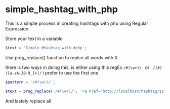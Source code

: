 # simple_hashtag_with_php
This is a simple process in creating hashtags with php using Regular Expression

Store your text in a variable
``` PHP
$text = 'Simple #hashtag with #php';
```
Use preg_replace() function to replce all words with #

there is two ways in doing this, is either using this regEx ``` /#(\w+)/  ``` or ``` /(#)([a-zA-Z0-9_]+)/``` i prefer to use the first one
```PHP
$pattern = '/#(\w+)/';

$text = preg_replace('/#(\w+)/', '<a href="http://localhost/hashtag/$1">#$1</a>', $text);
```

And lastely replace all 
